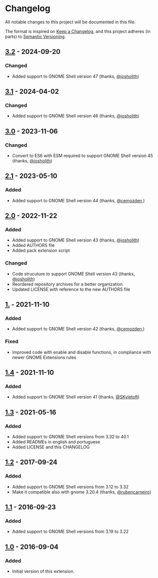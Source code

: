 # Changelog
All notable changes to this project will be documented in this file.

The format is inspired on [Keep a Changelog](https://keepachangelog.com/en/1.0.0/),
and this project adheres (in parts) to [Semantic Versioning](https://semver.org/spec/v2.0.0.html).

## [3.2](https://github.com/brendaw/add-username-toppanel/releases/tag/v3.2) - 2024-09-20

### Changed

- Added support to GNOME Shell version 47 (thanks, [@josholith](https://github.com/josholith))

## [3.1](https://github.com/brendaw/add-username-toppanel/releases/tag/v3.1) - 2024-04-02

### Changed

- Added support to GNOME Shell version 46 (thanks, [@josholith](https://github.com/josholith))

## [3.0](https://github.com/brendaw/add-username-toppanel/releases/tag/v3.0) - 2023-11-06

### Changed

- Convert to ES6 with ESM required to support GNOME Shell version 45 (thanks, [@josholith](https://github.com/josholith))

## [2.1](https://github.com/brendaw/add-username-toppanel/releases/tag/v2.1) - 2023-05-10

### Added

- Added support to GNOME Shell version 44 (thanks, [@cemozden ](https://github.com/cemozden))

## [2.0](https://github.com/brendaw/add-username-toppanel/releases/tag/v2.0) - 2022-11-22

### Added

- Added support to GNOME Shell version 43 (thanks, [@josholith](https://github.com/josholith))
- Added AUTHORS file
- Added pack extension script

### Changed

- Code strucuture to support GNOME Shell version 43 (thanks, [@josholith](https://github.com/josholith))
- Reordered repository archives for a better organization
- Updated LICENSE with reference to the new AUTHORS file

## [1.](https://github.com/brendaw/add-username-toppanel/releases/tag/v1.5) - 2021-11-10

### Added

- Added support to GNOME Shell version 42 (thanks, [@cemozden ](https://github.com/cemozden ))

### Fixed

- Improved code with enable and disable functions, in compliance with newer GNOME Extensions rules


## [1.4](https://github.com/brendaw/add-username-toppanel/releases/tag/v1.4) - 2021-11-10

### Added

- Added support to GNOME Shell version 41 (thanks, [@SKyletoft](https://github.com/SKyletoft))

## [1.3](https://github.com/brendaw/add-username-toppanel/releases/tag/v1.3) - 2021-05-16

### Added

- Added support to GNOME Shell versions from 3.32 to 40.1
- Added READMEs in english and portuguese
- Added LICENSE and this CHANGELOG

## [1.2](https://github.com/brendaw/add-username-toppanel/releases/tag/v1.2) - 2017-09-24

### Added

- Added support to GNOME Shell versions from 3.12 to 3.32
- Make it compatible also with gnome 3.20.4 (thanks, [@rubencarneiro](https://github.com/rubencarneiro))

## [1.1](https://github.com/brendaw/add-username-toppanel/releases/tag/v1.1) - 2016-09-23

### Added

- Added support to GNOME Shell versions from 3.19 to 3.22

## [1.0](https://github.com/brendaw/add-username-toppanel/releases/tag/v1.0) - 2016-09-04

### Added

- Initial version of this extension.
